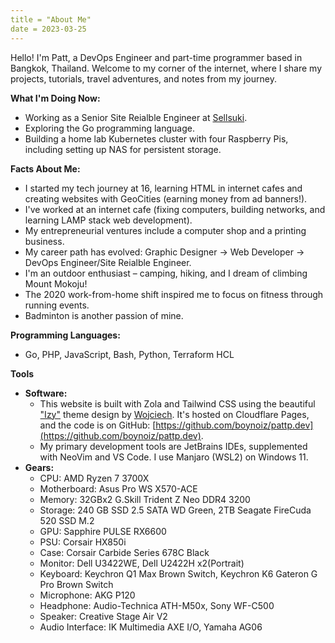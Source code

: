```yaml
---
title = "About Me"
date = 2023-03-25
---
```


Hello! I'm Patt, a DevOps Engineer and part-time programmer based in Bangkok, Thailand. Welcome to my corner of the internet, where I share my projects, tutorials, travel adventures, and notes from my journey.

**What I'm Doing Now:**

* Working as a Senior Site Reialble Engineer at [Sellsuki](https://www.sellsuki.co.th/).
* Exploring the Go programming language.
* Building a home lab Kubernetes cluster with four Raspberry Pis, including setting up NAS for persistent storage.

**Facts About Me:**

* I started my tech journey at 16, learning HTML in internet cafes and creating websites with GeoCities (earning money from ad banners!).
* I've worked at an internet cafe (fixing computers, building networks, and learning LAMP stack web development).
* My entrepreneurial ventures include a computer shop and a printing business.
* My career path has evolved: Graphic Designer → Web Developer → DevOps Engineer/Site Reialble Engineer.
* I'm an outdoor enthusiast – camping, hiking, and I dream of climbing Mount Mokoju!
* The 2020 work-from-home shift inspired me to focus on fitness through running events.
* Badminton is another passion of mine.

**Programming Languages:**

* Go, PHP, JavaScript, Bash, Python, Terraform HCL

**Tools**
  * **Software:**
    - This website is built with Zola and Tailwind CSS using the beautiful ["Izy"](https://github.com/VV0JC13CH/izy-zola) theme design by [Wojciech](https://github.com/VV0JC13CH "Wojciech"). It's hosted on Cloudflare Pages, and the code is on GitHub: [https://github.com/boynoiz/pattp.dev](https://github.com/boynoiz/pattp.dev). 
    - My primary development tools are JetBrains IDEs, supplemented with NeoVim and VS Code. I use Manjaro (WSL2) on Windows 11.
  * **Gears:**
    - CPU: AMD Ryzen 7 3700X
    - Motherboard: Asus Pro WS X570-ACE
    - Memory: 32GBx2 G.Skill Trident Z Neo DDR4 3200
    - Storage: 240 GB SSD 2.5 SATA WD Green, 2TB Seagate FireCuda 520 SSD M.2
    - GPU: Sapphire PULSE RX6600
    - PSU: Corsair HX850i
    - Case: Corsair Carbide Series 678C Black
    - Monitor: Dell U3422WE, Dell U2422H x2(Portrait)
    - Keyboard: Keychron Q1 Max Brown Switch, Keychron K6 Gateron G Pro Brown Switch
    - Microphone: AKG P120
    - Headphone: Audio-Technica ATH-M50x, Sony WF-C500
    - Speaker: Creative Stage Air V2
    - Audio Interface: IK Multimedia AXE I/O, Yamaha AG06
